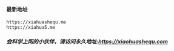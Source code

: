 #### 最新地址
    https://xiahuashequ.me
    https://xiahua5.me

##### 会科学上网的小伙伴，请访问永久地址:https://xiaohuashequ.com
